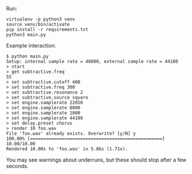 Run:

    virtualenv -p python3 venv
    source venv/bin/activate
    pip install -r requirements.txt
    python3 main.py

Example interaction:

    $ python main.py
    Setup: internal sample rate = 48000, external sample rate = 44100
    > start
    > get subtractive.freq
    55
    > set subtractive.cutoff 400
    > set subtractive.freq 300
    > set subtractive.resonance 2
    > set subtractive.source square
    > set engine.samplerate 22050
    > set engine.samplerate 8000
    > set engine.samplerate 1000
    > set engine.samplerate 44100
    > set delay.preset chorus
    > render 10 foo.wav
    File 'foo.wav' already exists. Overwrite? [y/N] y
    100.00% [==================================================]  10.00/10.00
    Rendered 10.00s to 'foo.wav' in 5.86s (1.71x).

You may see warnings about underruns, but these should stop after a few seconds.